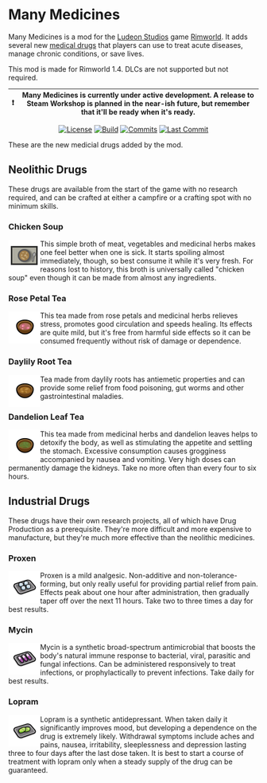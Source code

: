 # Many Medicines

Many Medicines is a mod for the [Ludeon Studios](https://ludeon.com/) game [Rimworld](https://rimworldgame.com/). It adds several new [medical drugs](https://rimworldwiki.com/wiki/Medical_drugs) that players can use to treat acute diseases, manage chronic conditions, or save lives.

This mod is made for Rimworld 1.4. DLCs are not supported but not required.

| :exclamation: | Many Medicines is currently under active development. A release to Steam Workshop is planned in the near-ish future, but remember that it'll be ready when it's ready. |
|-|-|

<p align="center">
<a href="LICENSE"><img alt="License" src="https://img.shields.io/github/license/CaptainArbitrary/ManyMedicines?style=for-the-badge"></a>
<a href="https://github.com/CaptainArbitrary/ManyMedicines/actions"><img alt="Build" src="https://img.shields.io/github/actions/workflow/status/CaptainArbitrary/ManyMedicines/build.yml?style=for-the-badge"></a>
<a href="https://github.com/CaptainArbitrary/ManyMedicines/commits/"><img alt="Commits" src="https://img.shields.io/github/commit-activity/t/CaptainArbitrary/ManyMedicines?style=for-the-badge"></a>
<a href="https://github.com/CaptainArbitrary/ManyMedicines/commits/"><img alt="Last Commit" src="https://img.shields.io/github/last-commit/CaptainArbitrary/ManyMedicines?style=for-the-badge"></a>
</p>

These are the new medicial drugs added by the mod.

## Neolithic Drugs

These drugs are available from the start of the game with no research required, and can be crafted at either a campfire or a crafting spot with no minimum skills.

### Chicken Soup

<img alt="Chicken Soup" src="Common/Textures/Things/Item/Drug/MMeds_ChickenSoup/MMeds_ChickenSoup_a.png" align="left" width="64">

This simple broth of meat, vegetables and medicinal herbs makes one feel better when one is sick. It starts spoiling almost immediately, though, so best consume it while it's very fresh. For reasons lost to history, this broth is universally called "chicken soup" even though it can be made from almost any ingredients.

### Rose Petal Tea

<img alt="Rose Petal Tea" src="Common/Textures/Things/Item/Drug/MMeds_RosePetalTea.png" align="left" width="64">

This tea made from rose petals and medicinal herbs relieves stress, promotes good circulation and speeds healing. Its effects are quite mild, but it's free from harmful side effects so it can be consumed frequently without risk of damage or dependence.

### Daylily Root Tea

<img alt="Daylily Root Tea" src="Common/Textures/Things/Item/Drug/MMeds_DaylilyRootTea.png" align="left" width="64">

Tea made from daylily roots has antiemetic properties and can provide some relief from food poisoning, gut worms and other gastrointestinal maladies.

### Dandelion Leaf Tea

<img alt="Dandelion Leaf Tea" src="Common/Textures/Things/Item/Drug/MMeds_DandelionLeafTea.png" align="left" width="64">

This tea made from medicinal herbs and dandelion leaves helps to detoxify the body, as well as stimulating the appetite and settling the stomach. Excessive consumption causes grogginess accompanied by nausea and vomiting. Very high doses can permanently damage the kidneys. Take no more often than every four to six hours.

## Industrial Drugs

These drugs have their own research projects, all of which have Drug Production as a prerequisite. They're more difficult and more expensive to manufacture, but they're much more effective than the neolithic medicines.

### Proxen

<img alt="Proxen" src="Common/Textures/Things/Item/Drug/MMeds_Proxen/MMeds_Proxen_b.png" align="left" width="64">

Proxen is a mild analgesic. Non-additive and non-tolerance-forming, but only really useful for providing partial relief from pain. Effects peak about one hour after administration, then gradually taper off over the next 11 hours. Take two to three times a day for best results.

### Mycin

<img alt="Mycin" src="Common/Textures/Things/Item/Drug/MMeds_Mycin/MMeds_Mycin_b.png" align="left" width="64">

Mycin is a synthetic broad-spectrum antimicrobial that boosts the body's natural immune response to bacterial, viral, parasitic and fungal infections. Can be administered responsively to treat infections, or prophylactically to prevent infections. Take daily for best results.

### Lopram

<img alt="Lopram" src="Common/Textures/Things/Item/Drug/MMeds_Lopram/MMeds_Lopram_b.png"  align="left" width="64">

Lopram is a synthetic antidepressant. When taken daily it significantly improves mood, but developing a dependence on the drug is extremely likely. Withdrawal symptoms include aches and pains, nausea, irritability, sleeplessness and depression lasting three to four days after the last dose taken. It is best to start a course of treatment with lopram only when a steady supply of the drug can be guaranteed.
